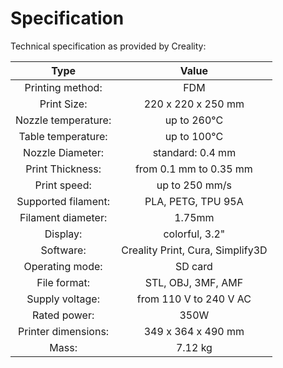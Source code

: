 # Specification

Technical specification as provided by Creality:

|         Type        |               Value              |
| :-----------------: | :------------------------------: |
|   Printing method:  |                FDM               |
|     Print Size:     |        220 x 220 x 250 mm        |
| Nozzle temperature: |            up to 260°C           |
|  Table temperature: |            up to 100°C           |
|   Nozzle Diameter:  |         standard: 0.4 mm         |
|   Print Thickness:  |      from 0.1 mm to 0.35 mm      |
|     Print speed:    |          up to 250 mm/s          |
| Supported filament: |        PLA, PETG, TPU 95A        |
|  Filament diameter: |              1.75mm              |
|       Display:      |          colorful, 3.2"          |
|      Software:      | Creality Print, Cura, Simplify3D |
|   Operating mode:   |              SD card             |
|     File format:    |        STL, OBJ, 3MF, AMF        |
|   Supply voltage:   |      from 110 V to 240 V AC      |
|     Rated power:    |               350W               |
| Printer dimensions: |        349 x 364 x 490 mm        |
|        Mass:        |              7.12 kg             |
